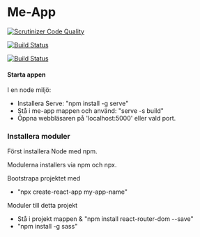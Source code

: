 Me-App
========
[![Scrutinizer Code Quality](https://scrutinizer-ci.com/g/JohanLe/me-app/badges/quality-score.png?b=master)](https://scrutinizer-ci.com/g/JohanLe/me-app/?branch=master)

[![Build Status](https://scrutinizer-ci.com/g/JohanLe/me-app/badges/build.png?b=master)](https://scrutinizer-ci.com/g/JohanLe/me-app/build-status/master)

[![Build Status](https://travis-ci.org/JohanLe/me-app.svg?branch=master)](https://travis-ci.org/JohanLe/me-app)



#### Starta appen
I en node miljö:
 - Installera  Serve: "npm install -g serve"
 - Stå i me-app mappen och använd: "serve -s build"
 - Öppna webbläsaren på 'localhost:5000' eller vald port.
   
   
### Installera moduler

Först installera Node med npm.
 
Modulerna installers via npm och npx.

Bootstrapa projektet med 
 - "npx create-react-app my-app-name"
 
Moduler till detta projekt
 - Stå i projekt mappen & "npm install react-router-dom --save"
 - "npm install -g sass"


